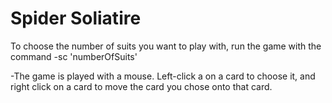 # Spider Soliatire 

To choose the number of suits you want to play with, run the game with the command  -sc 'numberOfSuits'

-The game is played with a mouse. Left-click a on a card to choose it, and right click on a card to move the card you chose onto that card.
